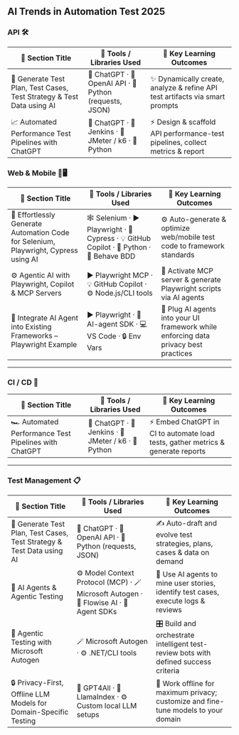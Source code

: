 ## AI Trends in Automation Test 2025

### API 🛠️

| 🚀 Section Title                                                      | 🧰 Tools / Libraries Used                               | 🎯 Key Learning Outcomes                                                     |
| --------------------------------------------------------------------- | ------------------------------------------------------- | ---------------------------------------------------------------------------- |
| 📝 Generate Test Plan, Test Cases, Test Strategy & Test Data using AI | 🤖 ChatGPT · 🔗 OpenAI API · 🐍 Python (requests, JSON) | ✨ Dynamically create, analyze & refine API test artifacts via smart prompts  |
| 📈 Automated Performance Test Pipelines with ChatGPT                  | 🤖 ChatGPT · 🔄 Jenkins · 🧪 JMeter / k6 · 🐍 Python    | ⚡ Design & scaffold API performance-test pipelines, collect metrics & report |

### Web & Mobile 📱🖥️

| 🚀 Section Title                                                                    | 🧰 Tools / Libraries Used                                                                 | 🎯 Key Learning Outcomes                                                             |
| ----------------------------------------------------------------------------------- | ----------------------------------------------------------------------------------------- | ------------------------------------------------------------------------------------ |
| 🤖 Effortlessly Generate Automation Code for Selenium, Playwright, Cypress using AI | 🕸️ Selenium · ▶️ Playwright · 🧪 Cypress · 💡 GitHub Copilot · 🐍 Python · 🧩 Behave BDD | ⚙️ Auto-generate & optimize web/mobile test code to framework standards              |
| ⚙️ Agentic AI with Playwright, Copilot & MCP Servers                                | ▶️ Playwright MCP · 💡 GitHub Copilot · ⚙️ Node.js/CLI tools                              | 🚀 Activate MCP server & generate Playwright scripts via AI agents                   |
| 🔗 Integrate AI Agent into Existing Frameworks – Playwright Example                 | ▶️ Playwright · 🤖 AI-agent SDK · 💻 VS Code · 🔒 Env Vars                                | 🔐 Plug AI agents into your UI framework while enforcing data privacy best practices |

---

### CI / CD 🔄

| 🚀 Section Title                                      | 🧰 Tools / Libraries Used                            | 🎯 Key Learning Outcomes                                                        |
| ----------------------------------------------------- | ---------------------------------------------------- | ------------------------------------------------------------------------------- |
| 🏎️ Automated Performance Test Pipelines with ChatGPT | 🤖 ChatGPT · 🔄 Jenkins · 🧪 JMeter / k6 · 🐍 Python | ⚡ Embed ChatGPT in CI to automate load tests, gather metrics & generate reports |

---

### Test Management 📋

| 🚀 Section Title                                                      | 🧰 Tools / Libraries Used                                                              | 🎯 Key Learning Outcomes                                                             |
| --------------------------------------------------------------------- | -------------------------------------------------------------------------------------- | ------------------------------------------------------------------------------------ |
| 📝 Generate Test Plan, Test Cases, Test Strategy & Test Data using AI | 🤖 ChatGPT · 🔗 OpenAI API · 🐍 Python (requests, JSON)                                | ✍️ Auto-draft and evolve test strategies, plans, cases & data on demand              |
| 🤖 AI Agents & Agentic Testing                                        | ⚙️ Model Context Protocol (MCP) · 🪄 Microsoft Autogen · 🌊 Flowise AI · 🤖 Agent SDKs | 🤝 Use AI agents to mine user stories, identify test cases, execute logs & reviews   |
| 🤖 Agentic Testing with Microsoft Autogen                             | 🪄 Microsoft Autogen · ⚙️ .NET/CLI tools                                               | 🎛️ Build and orchestrate intelligent test-review bots with defined success criteria |
| 🔒 Privacy-First, Offline LLM Models for Domain-Specific Testing      | 🐙 GPT4All · 🦙 LlamaIndex · ⚙️ Custom local LLM setups                                | 🔐 Work offline for maximum privacy; customize and fine-tune models to your domain   |
